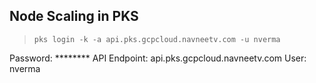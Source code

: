 
## Node Scaling in PKS

> `pks login -k -a api.pks.gcpcloud.navneetv.com -u nverma                                                                        `

Password: ********
API Endpoint: api.pks.gcpcloud.navneetv.com
User: nverma


<!--stackedit_data:
eyJoaXN0b3J5IjpbMTk1NzcyOTQxOCw3MzA5OTgxMTZdfQ==
-->
